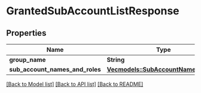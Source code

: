 # GrantedSubAccountListResponse

## Properties

Name | Type | Description | Notes
------------ | ------------- | ------------- | -------------
**group_name** | **String** |  | 
**sub_account_names_and_roles** | [**Vec<models::SubAccountNameAndRole>**](SubAccountNameAndRole.md) |  | 

[[Back to Model list]](../README.md#documentation-for-models) [[Back to API list]](../README.md#documentation-for-api-endpoints) [[Back to README]](../README.md)


